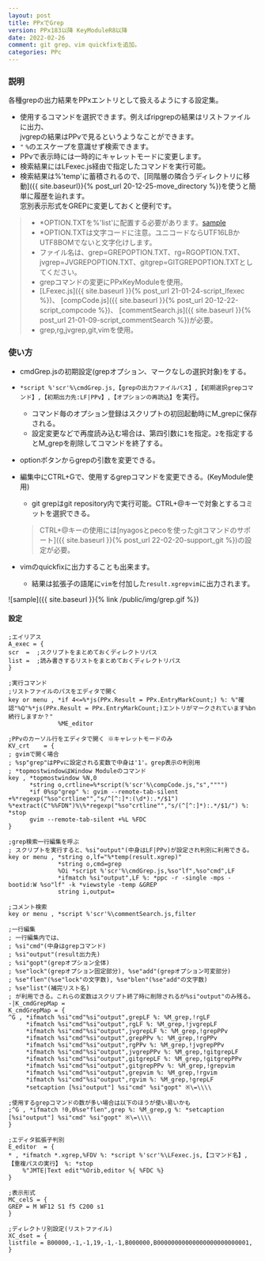 ```yaml
---
layout: post
title: PPxでGrep
version: PPx183以降 KeyModuleR8以降
date: 2022-02-26
comment: git grep、vim quickfixを追加。
categories: PPc
---
```


### 説明

各種grepの出力結果をPPxエントリとして扱えるようにする設定集。

- 使用するコマンドを選択できます。例えばripgrepの結果はリストファイルに出力、  
jvgrepの結果はPPvで見るというようなことができます。
- `"` `%`のエスケープを意識せず検索できます。
- PPvで表示時には一時的にキャレットモードに変更します。
- 検索結果にはLFexec\.js経由で指定したコマンドを実行可能。
- 検索結果は%'temp'に蓄積されるので、[同階層の隣合うディレクトリに移動]({{ site.baseurl}}{% post_url 20-12-25-move_directory %})を使うと簡単に履歴を辿れます。  
窓別表示形式をGREPに変更しておくと便利です。

> - \*OPTION\.TXTを%'list'に配置する必要があります。[sample](https://gist.github.com/tar80/f3e5860214e758834bdf0bd619060b0f)
>  - \*OPTION\.TXTは文字コードに注意。ユニコードならUTF16LBかUTF8BOMでないと文字化けします。
>  - ファイル名は、grep=GREPOPTION.TXT、rg=RGOPTION.TXT、jvgrep=JVGREPOPTION.TXT、gitgrep=GITGREPOPTION.TXTとしてください。
> - grepコマンドの変更にPPxKeyModuleを使用。
> - [LFexec.js]({{ site.baseurl }}{% post_url 21-01-24-script_lfexec %})、
[compCode.js]({{ site.baseurl }}{% post_url 20-12-22-script_compcode %})、
[commentSearch.js]({{ site.baseurl }}{% post_url 21-01-09-script_commentSearch %})が必要。
> - grep,rg,jvgrep,git,vimを使用。

### 使い方

- cmdGrep.jsの初期設定(grepオプション、マークなしの選択対象)をする。
- `*script %'scr'%\cmdGrep.js,【grepの出力ファイルパス】,【初期選択grepコマンド】,【初期出力先:LF|PPv】,【オプションの再読込】`を実行。
  - コマンド毎のオプション登録はスクリプトの初回起動時にM\_grepに保存される。
  - 設定変更などで再度読み込む場合は、第四引数に`1`を指定。`2`を指定するとM\_grepを削除してコマンドを終了する。
- optionボタンからgrepの引数を変更できる。
- 編集中にCTRL+Gで、使用するgrepコマンドを変更できる。(KeyModule使用)
  - git grepはgit repository内で実行可能。CTRL+@キーで対象とするコミットを選択できる。
  <!--   - aux:S\_git-log上では最後にマークしたエントリ(コミットハッシュ)が対象になる。 -->
  <!--   - aux:S\_git-commit上では現在開いているコミットが対象になる。                           -->
  > CTRL+@キーの使用には[nyagosとpecoを使ったgitコマンドのサポート]({{ site.baseurl }}{% post_url 22-02-20-support_git %})の設定が必要。

- vimのquickfixに出力することも出来ます。  
  - 結果は拡張子の語尾に`vim`を付加した`result.xgrepvim`に出力されます。

![sample]({{ site.baseurl }}{% link /public/img/grep.gif %})

#### 設定

```text
;エイリアス
A_exec = {
scr  =  ;スクリプトをまとめておくディレクトリパス
list =  ;読み書きするリストをまとめておくディレクトリパス
}

;実行コマンド
;リストファイルのパスをエディタで開く
key or menu , *if 4<=%*js(PPx.Result = PPx.EntryMarkCount;) %: %"確認"%Q"%*js(PPx.Result = PPx.EntryMarkCount;)エントリがマークされています%bn続行しますか？"
              %ME_editor

;PPvのカーソル行をエディタで開く ※キャレットモードのみ
KV_crt    = {
; gvimで開く場合
; %sp"grep"はPPvに設定される変数で中身は'1'。grep表示の判別用
; *topmostwindowはWindow Moduleのコマンド
key , *topmostwindow %N,0
      *string o,crtline=%*script(%'scr'%\compCode.js,"s","""")
      *if 0%sp"grep" %: gvim --remote-tab-silent +%*regexp("%so"crtline"","s/^[^:]*:(\d*):.*/$1") %*extract(C"%%FDN")%\%*regexp("%so"crtline"","s/(^[^:]*):.*/$1/") %: *stop
      gvim --remote-tab-silent +%L %FDC
}

;grep検索一行編集を呼ぶ
; スクリプトを実行すると、%si"output"(中身はLF|PPv)が設定され判別に利用できる。
key or menu , *string o,lf="%*temp(result.xgrep)"
              *string o,cmd=grep
              %Oi *script %'scr'%\cmdGrep.js,%so"lf",%so"cmd",LF
              *ifmatch %si"output",LF %: *ppc -r -single -mps -bootid:W %so"lf" -k *viewstyle -temp &GREP
              string i,output=

;コメント検索
key or menu , *script %'scr'%\commentSearch.js,filter

;一行編集
; 一行編集内では、
; %si"cmd"(中身はgrepコマンド)
; %si"output"(result出力先)
; %si"gopt"(grepオプション全体)
; %se"lock"(grepオプション固定部分), %se"add"(grepオプション可変部分)
; %se"flen"(%se"lock"の文字数), %se"blen"(%se"add"の文字数)
; %se"list"(補完リスト名)
; が利用できる。これらの変数はスクリプト終了時に削除されるが%si"output"のみ残る。
-|K_cmdGrepMap =
K_cmdGrepMap = {
^G , *ifmatch %si"cmd"%si"output",grepLF %: %M_grep,!rgLF
     *ifmatch %si"cmd"%si"output",rgLF %: %M_grep,!jvgrepLF
     *ifmatch %si"cmd"%si"output",jvgrepLF %: %M_grep,!grepPPv
     *ifmatch %si"cmd"%si"output",grepPPv %: %M_grep,!rgPPv
     *ifmatch %si"cmd"%si"output",rgPPv %: %M_grep,!jvgrepPPv
     *ifmatch %si"cmd"%si"output",jvgrepPPv %: %M_grep,!gitgrepLF
     *ifmatch %si"cmd"%si"output",gitgrepLF %: %M_grep,!gitgrepPPv
     *ifmatch %si"cmd"%si"output",gitgrepPPv %: %M_grep,!grepvim
     *ifmatch %si"cmd"%si"output",grepvim %: %M_grep,!rgvim
     *ifmatch %si"cmd"%si"output",rgvim %: %M_grep,!grepLF
     *setcaption [%si"output"] %si"cmd" %si"gopt" ※\=\\\\

;使用するgrepコマンドの数が多い場合は以下のほうが使い易いかも
;^G , *ifmatch !0,0%se"flen",grep %: %M_grep,g %: *setcaption [%si"output"] %si"cmd" %si"gopt" ※\=\\\\
}

;エディタ拡張子判別
E_editor  = {
* , *ifmatch *.xgrep,%FDV %: *script %'scr'%\LFexec.js,【コマンド名】,【重複パスの実行】 %: *stop
    %"JMTE|Text edit"%Orib,editor %{ %FDC %}
}

;表示形式
MC_celS = {
GREP = M WF12 S1 f5 C200 s1
}

;ディレクトリ別設定(リストファイル)
XC_dset = {
listfile = B00000,-1,-1,19,-1,-1,B000000,B00000000000000000000000001,
}
```

<BR>
<script src="https://gist.github.com/tar80/57ef040143778808565d9decc4692219.js"></script>
